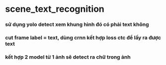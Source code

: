 # scene_text_recognition
### sử dụng yolo detect xem khung hình đó có phải text không 
### cut frame label = text, dùng crnn kết hợp loss ctc để lấy ra được text
### kết hợp 2 model từ 1 ảnh sẽ detect ra chữ trong ảnh 
